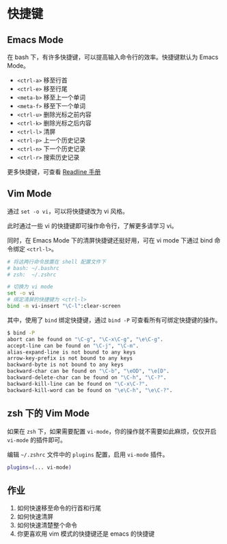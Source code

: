 # 快捷键

## Emacs Mode

在 bash 下，有许多快捷键，可以提高输入命令行的效率。快捷键默认为 Emacs Mode。

+ `<ctrl-a>` 移至行首
+ `<ctrl-e>` 移至行尾
+ `<meta-b>` 移至上一个单词 
+ `<meta-f>` 移至下一个单词 
+ `<ctrl-u>` 删除光标之前内容
+ `<ctrl-k>` 删除光标之后内容
+ `<ctrl-l>` 清屏
+ `<ctrl-p>` 上一个历史记录
+ `<ctrl-n>` 下一个历史记录
+ `<ctrl-r>` 搜索历史记录

更多快捷键，可查看 [Readline 手册](https://www.man7.org/linux/man-pages/man3/readline.3.html#EDITING_COMMANDS)

## Vim Mode

通过 `set -o vi`，可以将快捷键改为 vi 风格。

此时通过一些 vi 的快捷键即可操作命令行，了解更多请学习 vi。

同时，在 Emacs Mode 下的清屏快捷键还挺好用，可在 vi mode 下通过 bind 命令绑定 `<ctrl-l>`。

``` bash
# 将这两行命令放置在 shell 配置文件下
# bash: ~/.bashrc
# zsh:  ~/.zshrc

# 切换为 vi mode
set -o vi
# 绑定清屏的快捷键为 <ctrl-l>
bind -m vi-insert "\C-l":clear-screen
```

其中，使用了 `bind` 绑定快捷键，通过 `bind -P` 可查看所有可绑定快捷键的操作。

``` bash
$ bind -P
abort can be found on "\C-g", "\C-x\C-g", "\e\C-g".
accept-line can be found on "\C-j", "\C-m".
alias-expand-line is not bound to any keys
arrow-key-prefix is not bound to any keys
backward-byte is not bound to any keys
backward-char can be found on "\C-b", "\eOD", "\e[D".
backward-delete-char can be found on "\C-h", "\C-?".
backward-kill-line can be found on "\C-x\C-?".
backward-kill-word can be found on "\e\C-h", "\e\C-?".
```

## zsh 下的 Vim Mode

如果在 `zsh` 下，如果需要配置 `vi-mode`，你的操作就不需要如此麻烦，仅仅开启 `vi-mode` 的插件即可。

编辑 `~/.zshrc` 文件中的 `plugins` 配置，启用 `vi-mode` 插件。

``` bash
plugins=(... vi-mode)
```

## 作业

1. 如何快速移至命令的行首和行尾
1. 如何快速清屏
1. 如何快速清楚整个命令
1. 你更喜欢用 vim 模式的快捷键还是 emacs 的快捷键
